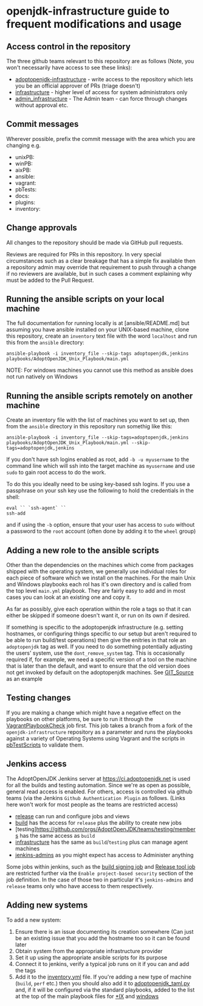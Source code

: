 # openjdk-infrastructure guide to frequent modifications and usage

## Access control in the repository

The three github teams relevant to this repository are as follows (Note, you
won't necessarily have access to see these links):

- [adoptopenjdk-infrastructure](https://github.com/orgs/AdoptOpenJDK/teams/adoptopenjdk-infrastructure) - write access to the repository which lets you be an official approver of PRs (triage doesn't)
- [infrastructure](https://github.com/orgs/AdoptOpenJDK/teams/infrastructure) - higher level of access for system administrators only
- [admin_infrastructure](https://github.com/orgs/AdoptOpenJDK/teams/admin_infrastructure) - The Admin team - can force through changes without   approval etc.

## Commit messages

Wherever possible, prefix the commit message with the area which you are
changing e.g.

- unixPB:
- winPB:
- aixPB:
- ansible:
- vagrant:
- pbTests:
- docs:
- plugins:
- inventory:

## Change approvals

All changes to the repository should be made via GitHub pull requests.

Reviews are required for PRs in this repository. In very special
circumstances such as a clear breakage that has a simple fix available
then a repository admin may override that requirement to push through
a change if no reviewers are available, but in such cases a comment
explaining why must be added to the Pull Request.

## Running the ansible scripts on your local machine

The full documentation for running locally is at [ansible/README.md] but
assuming you have ansible installed on your UNIX-based machine, clone this
repository, create an `inventory` text file with the word `localhost`
and run this from the `ansible` directory:

```
ansible-playbook -i inventory_file --skip-tags adoptopenjdk,jenkins playbooks/AdoptOpenJDK_Unix_Playbook/main.yml
```

NOTE: For windows machines you cannot use this method as ansible does not
run natively on Windows

## Running the ansible scripts remotely on another machine

Create an inventory file with the list of machines you want to set up, then
from the `ansible` directory in this repository run somethig like this:

`ansible-playbook -i inventory_file --skip-tags=adoptopenjdk,jenkins playbooks/AdoptOpenJDK_Unix_Playbook/main.yml --skip-tags=adoptopenjdk,jenkins`

If you don't have ssh logins enabled as root, add `-b -u myusername` to the
command line which will ssh into the target machine as `myusername` and use
`sudo` to gain root access to do the work.

To do this you ideally need to be using key-based ssh logins. If you use a
passphrase on your ssh key use the following to hold the credentials in the
shell:

```
eval `` `ssh-agent` ``
ssh-add
```

and if using the `-b` option, ensure that your user has access to `sudo`
without a password to
the `root` account (often done by adding it to the `wheel` group)

## Adding a new role to the ansible scripts

Other than the dependencies on the machines which come from packages shipped
with the operating system, we generally use individual roles for each piece
of software which we install on the machines. For the main Unix and Windows
playbooks each rol has it's own directory and is called from the top level
`main.yml` playbook. They are fairly easy to add and in most cases you can
look at an existing one and copy it.

As far as possibly, give each operation within the role a tags so that it
can either be skipped if someone doesn't want it, or run on its own if
desired.

If something is specific to the adoptopenjdk infrastructure (e.g. setting
hostnames, or configuring things specific to our setup but aren't required
to be able to run build/test operations) then give the enitries in that role
an `adoptopenjdk` tag as well. If you need to do something potentially
adjusting the users' system, use the `dont_remove_system` tag. This is
occasionally required if, for example, we need a specific version of a tool
on the machine that is later than the default, and want to ensure that the
old version does not get invoked by default on the adoptopenjdk machines.
See
[GIT_Source](https://github.com/AdoptOpenJDK/openjdk-infrastructure/blob/master/ansible/playbooks/AdoptOpenJDK_Unix_Playbook/roles/GIT_Source/tasks/main.yml)
as an example

## Testing changes

If you are making a change which might have a negative effect on the
playbooks on other platforms, be sure to run it through the
[VagrantPlaybookCheck](https://ci.adoptopenjdk.net/view/work%20in%20progress/job/VagrantPlaybookCheck/)
job first. This job takes a branch from a fork of the
`openjdk-infrastructure` repository as a parameter and runs the playbooks
against a variety of Operating Systems using Vagrant and the scripts in
[pbTestScripts](https://github.com/AdoptOpenJDK/openjdk-infrastructure/tree/master/ansible/pbTestScripts)
to validate them.

## Jenkins access

The AdoptOpenJDK Jenkins server at https://ci.adoptopenjdk.net is used for all the
builds and testing automation. Since we're as open as possible, general read
access is enabled. For others, access is controlled via github teams (via
the Jenkins `Github Authentication Plugin` as follows. (Links here won't work for
most people as the teams are restricted access)

- [release](https://github.com/orgs/AdoptOpenJDK/teams/jenkins-admins/members) can run and configure jobs and views
- [build](https://github.com/orgs/AdoptOpenJDK/teams/build/members) has the access for `release` plus the ability to create new jobs
- [testing]https://github.com/orgs/AdoptOpenJDK/teams/testing/members has the same access as `build`
- [infrastructure](https://github.com/orgs/AdoptOpenJDK/teams/infrastructure/members) has the same as `build`/`testing` plus can manage agent machines
- [jenkins-admins](https://github.com/orgs/AdoptOpenJDK/teams/jenkins-admins/members) as you might expect has access to Administer anything

Some jobs within jenkins, such as the
[build signing job](https://ci.adoptopenjdk.net/job/build-scripts/job/release/job/sign_build)
and [Release tool job](https://ci.adoptopenjdk.net/job/build-scripts/job/release/job/refactor_openjdk_release_tool)
are restricted further via the `Enable project-based security` section of
the job definition. In the case of those two in particular it's `jenkins-admins` and
`release` teams only who have access to them respectively.

## Adding new systems

To add a new system:

1. Ensure there is an issue documenting its creation somewhere (Can just be an existing issue that you add the hostname too so it can be found later
2. Obtain system from the appropriate infrastructure provider
3. Set it up using the appropriate ansible scripts for its purpose
4. Connect it to jenkins, verify a typical job runs on it if you can and add the tags
5. Add it to the [inventory.yml](https://github.com/AdoptOpenJDK/openjdk-infrastructure/blob/65aa9e2a15b7ebb81858f19e6e4048c16d7e8cd6/ansible/inventory.yml)
   file. If you're adding a new type of machine (`build`, `perf` etc.) then you
   should also add it to
   [adoptopenjdk_taml.py](https://github.com/AdoptOpenJDK/openjdk-infrastructure/blob/master/ansible/plugins/inventory/adoptopenjdk_yaml.py#L45)
   and, if it will be configured via the standard playbooks, added to the
   list at the top of the main playbook files for
   [*IX](https://github.com/AdoptOpenJDK/openjdk-infrastructure/blob/master/ansible/playbooks/AdoptOpenJDK_Unix_Playbook/main.yml#L8) and
   [windows](https://github.com/AdoptOpenJDK/openjdk-infrastructure/blob/master/ansible/playbooks/AdoptOpenJDK_Windows_Playbook/main.yml#L20)
